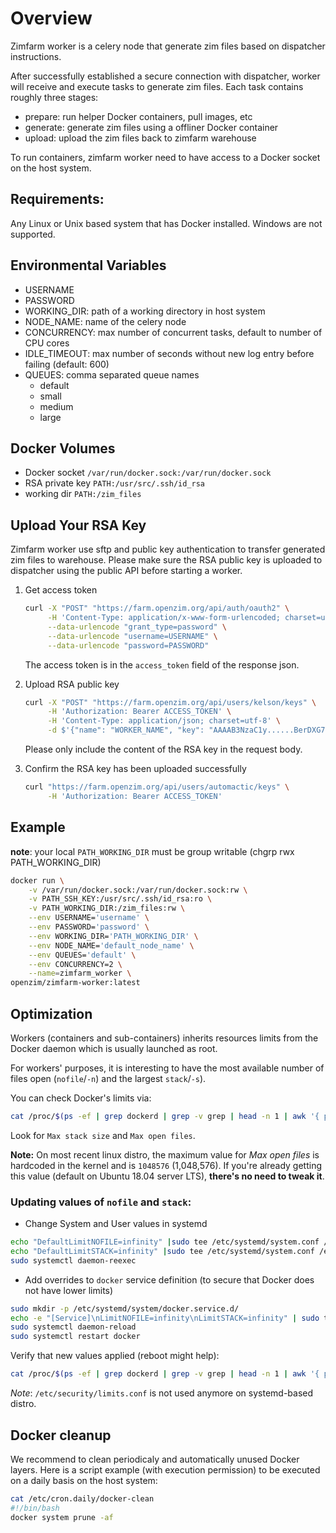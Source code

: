 # Overview

Zimfarm worker is a celery node that generate zim files based on dispatcher instructions.

After successfully established a secure connection with dispatcher,
worker will receive and execute tasks to generate zim files. Each task
contains roughly three stages:

- prepare: run helper Docker containers, pull images, etc
- generate: generate zim files using a offliner Docker container
- upload: upload the zim files back to zimfarm warehouse

To run containers, zimfarm worker need to have access to a Docker socket on the host system.

## Requirements:

Any Linux or Unix based system that has Docker installed. Windows are not supported.

## Environmental Variables

- USERNAME
- PASSWORD
- WORKING_DIR: path of a working directory in host system
- NODE_NAME: name of the celery node
- CONCURRENCY: max number of concurrent tasks, default to number of CPU cores
- IDLE_TIMEOUT: max number of seconds without new log entry before failing (default: 600)
- QUEUES: comma separated queue names
  - default
  - small
  - medium
  - large

## Docker Volumes

- Docker socket `/var/run/docker.sock:/var/run/docker.sock`
- RSA private key `PATH:/usr/src/.ssh/id_rsa`
- working dir `PATH:/zim_files`

## Upload Your RSA Key

Zimfarm worker use sftp and public key authentication to transfer generated zim files to warehouse.
Please make sure the RSA public key is uploaded to dispatcher using the public API before starting a worker.

1. Get access token

    ```bash
    curl -X "POST" "https://farm.openzim.org/api/auth/oauth2" \
         -H 'Content-Type: application/x-www-form-urlencoded; charset=utf-8' \
         --data-urlencode "grant_type=password" \
         --data-urlencode "username=USERNAME" \
         --data-urlencode "password=PASSWORD"
    ```

    The access token is in the `access_token` field of the response json.

2. Upload RSA public key

    ```bash
    curl -X "POST" "https://farm.openzim.org/api/users/kelson/keys" \
         -H 'Authorization: Bearer ACCESS_TOKEN' \
         -H 'Content-Type: application/json; charset=utf-8' \
         -d $'{"name": "WORKER_NAME", "key": "AAAAB3NzaC1y......BerDXG7kL"}'
    ```

    Please only include the content of the RSA key in the request body.

3. Confirm the RSA key has been uploaded successfully

    ```bash
    curl "https://farm.openzim.org/api/users/automactic/keys" \
         -H 'Authorization: Bearer ACCESS_TOKEN'
    ```


## Example

__note__: your local `PATH_WORKING_DIR` must be group writable (chgrp rwx PATH_WORKING_DIR)

```bash
docker run \
    -v /var/run/docker.sock:/var/run/docker.sock:rw \
    -v PATH_SSH_KEY:/usr/src/.ssh/id_rsa:ro \
    -v PATH_WORKING_DIR:/zim_files:rw \
    --env USERNAME='username' \
    --env PASSWORD='password' \
    --env WORKING_DIR='PATH_WORKING_DIR' \
    --env NODE_NAME='default_node_name' \
    --env QUEUES='default' \
    --env CONCURRENCY=2 \
    --name=zimfarm_worker \
openzim/zimfarm-worker:latest
```

## Optimization

Workers (containers and sub-containers) inherits resources limits from the Docker daemon which is usually launched as root.

For workers' purposes, it is interesting to have the most available number of files open (`nofile`/`-n`) and the largest `stack`/`-s`).

You can check Docker's limits via:

``` sh
cat /proc/$(ps -ef | grep dockerd | grep -v grep | head -n 1 | awk '{ print $2 }')/limits
```

Look for `Max stack size` and `Max open files`.

**Note:** On most recent linux distro, the maximum value for _Max open files_ is hardcoded in the kernel and is `1048576` (1,048,576). If you're already getting this value (default on Ubuntu 18.04 server LTS), **there's no need to tweak it**.

### Updating values of `nofile` and `stack`:

* Change System and User values in systemd

``` sh
echo "DefaultLimitNOFILE=infinity" |sudo tee /etc/systemd/system.conf /etc/systemd/user.conf
echo "DefaultLimitSTACK=infinity" |sudo tee /etc/systemd/system.conf /etc/systemd/user.conf
sudo systemctl daemon-reexec
```
* Add overrides to `docker` service definition (to secure that Docker does not have lower limits)

``` sh
sudo mkdir -p /etc/systemd/system/docker.service.d/
echo -e "[Service]\nLimitNOFILE=infinity\nLimitSTACK=infinity" | sudo tee /etc/systemd/system/docker.service.d/override.conf
sudo systemctl daemon-reload
sudo systemctl restart docker
```

Verify that new values applied (reboot might help):

``` sh
cat /proc/$(ps -ef | grep dockerd | grep -v grep | head -n 1 | awk '{ print $2 }')/limits
```

_Note_: `/etc/security/limits.conf` is not used anymore on systemd-based distro.

## Docker cleanup

We recommend to clean periodicaly and automatically unused Docker
layers. Here is a script example (with execution
permission) to be executed on a daily basis on the host system:
```bash
cat /etc/cron.daily/docker-clean
#!/bin/bash
docker system prune -af
```
